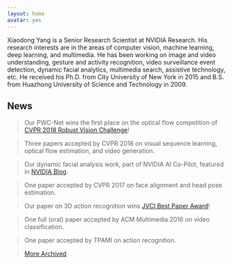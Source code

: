```yaml
---
layout: home
avatar: yes
---
```


Xiaodong Yang is a Senior Research Scientist at NVIDIA Research. His research interests are in the areas of computer vision, machine learning, deep learning, and multimedia. He has been working on image and video understanding, gesture and activity recognition, video surveillance event detection, dynamic facial analytics, multimedia search, assistive technology, etc. He received his Ph.D. from City University of New York in 2015 and B.S. from Huazhong University of Science and Technology in 2009. 

## News

> Our PWC-Net wins the first place on the optical flow competition of [CVPR 2018 Robust Vision Challenge](http://www.robustvision.net/leaderboard.php?benchmark=flow)!

> Three papers accepted by CVPR 2018 on visual sequence learning, optical flow estimation, and video generation. 

> Our dynamic facial analysis work, part of NVIDIA AI Co-Pilot, featured in [NVIDIA Blog](https://devblogs.nvidia.com/parallelforall/ai-co-pilot-rnn-dynamic-facial-analysis/).

> One paper accepted by CVPR 2017 on face alignment and head pose estimation. 

> Our paper on 3D action recognition wins [JVCI Best Paper Award](/publications/papers/jvci-best-paper-award.pdf)!

> One full (oral) paper accepted by ACM Multimedia 2016 on video classification.

> One paper accepted by TPAMI on action recognition. 

> [More Archived](/news)
